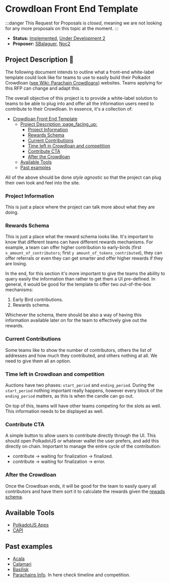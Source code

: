 # Crowdloan Front End Template

:::danger
This Request for Proposals is _closed_, meaning we are not looking for any more proposals on this topic at the moment.
:::

* **Status:** [Implemented](https://github.com/w3f/Grant-Milestone-Delivery/pull/765), [Under Development 2](https://github.com/w3f/Grants-Program/blob/master/applications/Crowdloans-FET.md)
* **Proposer:** [SBalaguer](https://github.com/SBalaguer), [Noc2](https://github.com/Noc2)

## Project Description :page_facing_up: 

The following document intends to outline what a front-end white-label template could look like for teams to use to easily build their Polkadot Crowdloan ([see Wiki: Parachain Crowdloans](https://wiki.polkadot.network/docs/learn-crowdloans)) websites. Teams applying for this RFP can change and adapt this. 

The overall objective of this project is to provide a white-label solution to teams to be able to plug into and offer all the information users need to contribute to their Crowdloan. In essence, it's a collection of:
- [Crowdloan Front End Template](#crowdloan-front-end-template)
  - [Project Description :page\_facing\_up:](#project-description-page_facing_up)
    - [Project Information](#project-information)
    - [Rewards Schema](#rewards-schema)
    - [Current Contributions](#current-contributions)
    - [Time left in Crowdloan and competition](#time-left-in-crowdloan-and-competition)
    - [Contribute CTA](#contribute-cta)
    - [After the Crowdloan](#after-the-crowdloan)
  - [Available Tools](#available-tools)
  - [Past examples](#past-examples)

All of the above should be done _style agnostic_ so that the project can plug their own look and feel into the site.

### Project Information

This is just a place where the project can talk more about what they are doing.

### Rewards Schema

This is just a place what the reward schema looks like. It's important to know that different teams can have different rewards mechanisms. For example, a team can offer higher contribution to early-birds (first `x_amount_of_contributors`; first `y amount_of_tokens_contributed`), they can offer referrals or even they can get smarter and offer higher rewards if they are losing. 

In the end, for this section it's more important to give the teams the ability to query easily the information than rather to get them a UI pre-defined. In general, it would be good for the template to offer two out-of-the-box mechanisms:
1. Early Bird contributions.
2. Rewards schema.

Whichever the schema, there should be also a way of having this information available later on for the team to effectively give out the rewards.

### Current Contributions

Some teams like to show the number of contributors, others the list of addresses and how much they contributed, and others nothing at all. We need to give them all an option.

### Time left in Crowdloan and competition

Auctions have two phases: `start_period` and `ending_period`. During the `start_period` nothing important really happens, however every block of the `ending_period` matters, as this is when the candle can go out.

On top of this, teams will have other teams competing for the slots as well. This information needs to be displayed as well.

### Contribute CTA

A simple button to allow users to contribute directly through the UI. This should open PolkadotJS or whatever wallet the user prefers, and add this directly on chain. Important to manage the entire cycle of the contribution: 
- contribute -> waiting for finalization -> finalized.
- contribute -> waiting for finalization -> error.

### After the Crowdloan

Once the Crowdloan ends, it will be good for the team to easily query all contributors and have them sort it to calculate the rewards given the [rewads schema](#Rewards-Schema).

## Available Tools
- [PolkadotJS Apps](https://polkadot.js.org/docs/)
- [CAPI](https://github.com/paritytech/capi)

## Past examples
- [Acala](https://acala.network/acala/join-acala)
- [Calamari](https://mantanetwork.medium.com/the-calamari-crowdloan-on-kusama-74a3cb2a2a4b)
- [Basilisk](https://loan.bsx.fi/)
- [Parachains Info](https://parachains.info/auctions). In here check timeline and competition.
